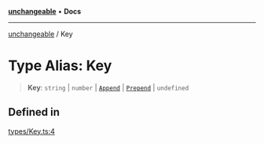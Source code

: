 [**unchangeable**](../README.md) • **Docs**

***

[unchangeable](../README.md) / Key

# Type Alias: Key

> **Key**: `string` \| `number` \| [`Append`](Append.md) \| [`Prepend`](Prepend.md) \| `undefined`

## Defined in

[types/Key.ts:4](https://github.com/nevoland/unchangeable/blob/7e2e0733662cd884e038e5bf65b215f911ac6852/lib/types/Key.ts#L4)
